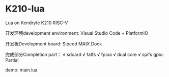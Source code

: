 # K210-lua
Lua on Kendryte K210 RISC-V

开发环境development environment:
Visual Studio Code + PlatformIO

开发板Development board:
Sipeed MAIX Dock

完成部分Completion part：
√ sdcard
√ fatfs
√ fpioa
√ dual core
√ spifs
gpio: Partial


demo:
 main.lua